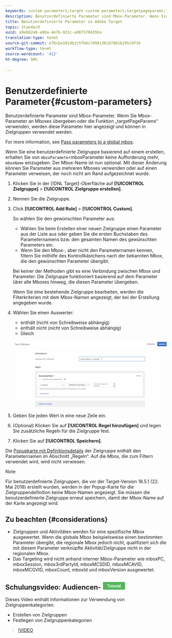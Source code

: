 ```yaml
---
keywords: custom parameters;target custom parameters;targetpageparams;targeting mbox parameters
description: Benutzerdefinierte Parameter sind Mbox-Parameter. Wenn Sie Mbox-Parameter an Mboxes übergeben oder die Funktion „targetPageParams“ verwenden, werden diese Parameter hier angezeigt und können in Zielgruppen verwendet werden.
title: Benutzerdefinierte Parameter in Adobe Target
topic: Standard
uuid: a9eb62a6-e86a-4e7b-922c-ad87570435ba
translation-type: tm+mt
source-git-commit: e78cba101db2c5fb6c7d98130cb78b1b295c9f34
workflow-type: tm+mt
source-wordcount: '412'
ht-degree: 90%

---
```



# Benutzerdefinierte Parameter{#custom-parameters}

Benutzerdefinierte Parameter sind Mbox-Parameter. Wenn Sie Mbox-Parameter an Mboxes übergeben oder die Funktion „targetPageParams“ verwenden, werden diese Parameter hier angezeigt und können in Zielgruppen verwendet werden.

For more information, see [Pass parameters to a global mbox](/help/c-implementing-target/c-implementing-target-for-client-side-web/t-mbox-download/c-understanding-global-mbox/pass-parameters-to-global-mbox.md).

Wenn Sie eine benutzerdefinierte Zielgruppe basierend auf einem erstellen, erhalten Sie von `mboxParameter`mboxParameter keine Aufforderung mehr, `mboxName` einzugeben. Der Mbox-Name ist nun optional. Mit dieser Änderung können Sie Parameter aus mehreren Mboxes verwenden oder auf einen Parameter verweisen, der noch nicht am Rand aufgezeichnet wurde.

1. Klicken Sie in der [!DNL Target]-Oberfläche auf **[!UICONTROL Zielgruppe]** > **[!UICONTROL Zielgruppe erstellen]**.
1. Nennen Sie die Zielgruppe.
1. Click **[!UICONTROL Add Rule]** > **[!UICONTROL Custom]**.

   So wählen Sie den gewünschten Parameter aus:

   * Wählen Sie beim Erstellen einer neuen Zielgruppe einen Parameter aus der Liste aus oder geben Sie die ersten Buchstaben des Parameternamens bzw. den gesamten Namen des gewünschten Parameters ein.
   * Wenn Sie den Mbox-, aber nicht den Parameternamen kennen, filtern Sie mithilfe des Kontrollkästchens nach der bekannten Mbox, die den gewünschten Parameter übergibt.

   Bei keiner der Methoden gibt es eine Verbindung zwischen Mbox und Parameter. Die Zielgruppe funktioniert basierend auf dem Parameter über alle Mboxes hinweg, die diesen Parameter übergeben.

   Wenn Sie eine bestehende Zielgruppe bearbeiten, werden die Filterkriterien mit dem Mbox-Namen angezeigt, der bei der Erstellung angegeben wurde.

1. Wählen Sie einen Auswerter:

   * enthält (nicht von Schreibweise abhängig)
   * enthält nicht (nicht von Schreibweise abhängig)
   * Gleich

   ![Benutzerdefinierte Parameter-Zielgruppe](/help/c-target/c-audiences/c-target-rules/assets/custom.png)

1. Geben Sie jeden Wert in eine neue Zeile ein.
1. (Optional) Klicken Sie auf **[!UICONTROL Regel hinzufügen]** und legen Sie zusätzliche Regeln für die Zielgruppe fest.
1. Klicken Sie auf **[!UICONTROL Speichern]**.

Die [Popupkarte mit Definitionsdetails](../../../c-target/c-audiences/audiences.md#section_11B9C4A777E14D36BA1E925021945780) der Zielgruppe enthält den Parameternamen im Abschnitt „Regeln“. Auf die Mbox, die zum Filtern verwendet wird, wird nicht verwiesen.

>[!NOTE]
>
>Für benutzerdefinierte Zielgruppen, die vor der Target-Version 18.5.1 (22. Mai 2018) erstellt wurden, werden in der Popup-Karte für die Zielgruppendefinition keine Mbox-Namen angezeigt. Sie müssen die benutzerdefinierte Zielgruppe erneut speichern, damit der Mbox-Name auf der Karte angezeigt wird.

## Zu beachten {#considerations}

* Zielgruppen und Aktivitäten werden für eine spezifische Mbox ausgewertet. Wenn die globale Mbox beispielsweise einen bestimmten Parameter übergibt, die regionale Mbox jedoch nicht, qualifiziert sich die mit diesem Parameter verknüpfte Aktivität/Zielgruppe nicht in der regionalen Mbox.
* Das Targeting wird nicht anhand interner Mbox-Parameter wie mboxPC, mboxSession, mbox3rdPartyId, mboxMCSDID, mboxMCAVID, mboxMCGVID, mboxCount, mboxId und mboxVersion ausgewertet.

## Schulungsvideo: Audiencen- ![Tutorialzeichen erstellen](/help/assets/tutorial.png)

Dieses Video enthält Informationen zur Verwendung von Zielgruppenkategorien.

* Erstellen von Zielgruppen
* Festlegen von Zielgruppenkategorien

>[!VIDEO](https://video.tv.adobe.com/v/17392)
